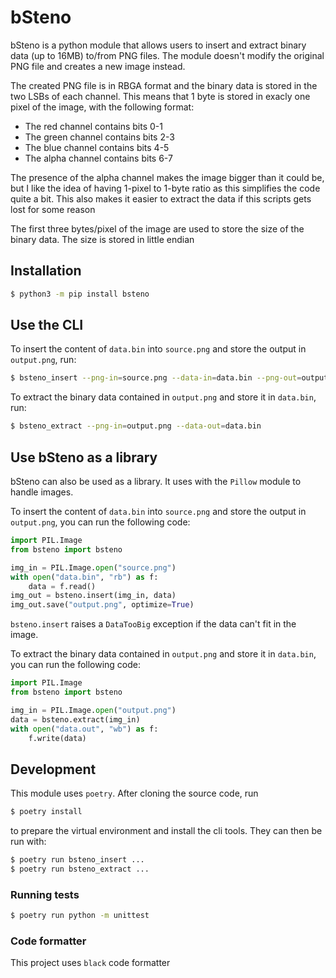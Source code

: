 # bSteno

bSteno is a python module that allows users to insert and extract binary data (up to 16MB) to/from PNG files. The module doesn't modify the original PNG file and creates a new image instead.

The created PNG file is in RBGA format and the binary data is stored in the two LSBs of each channel. This means that 1 byte is stored in exacly one pixel of the image, with the following format:
 - The red channel contains bits 0-1
 - The green channel contains bits 2-3
 - The blue channel contains bits 4-5
 - The alpha channel contains bits 6-7

The presence of the alpha channel makes the image bigger than it could be, but I like the idea of having 1-pixel to 1-byte ratio as this simplifies the code quite a bit. This also makes it easier to extract the data if this scripts gets lost for some reason

The first three bytes/pixel of the image are used to store the size of the binary data. The size is stored in little endian

## Installation

```bash
$ python3 -m pip install bsteno
```

## Use the CLI

To insert the content of `data.bin` into `source.png` and store the output in `output.png`, run:
```bash
$ bsteno_insert --png-in=source.png --data-in=data.bin --png-out=output.png
```

To extract the binary data contained in `output.png` and store it in `data.bin`, run:
```bash
$ bsteno_extract --png-in=output.png --data-out=data.bin
```

## Use bSteno as a library

bSteno can also be used as a library. It uses with the `Pillow` module to handle images. 

To insert the content of `data.bin` into `source.png` and store the output in `output.png`, you can run the following code:
```python
import PIL.Image
from bsteno import bsteno

img_in = PIL.Image.open("source.png")
with open("data.bin", "rb") as f:
	data = f.read()
img_out = bsteno.insert(img_in, data)
img_out.save("output.png", optimize=True)
```

`bsteno.insert` raises a `DataTooBig` exception if the data can't fit in the image.

To extract the binary data contained in `output.png` and store it in `data.bin`, you can run the following code:
```python
import PIL.Image
from bsteno import bsteno

img_in = PIL.Image.open("output.png")
data = bsteno.extract(img_in)
with open("data.out", "wb") as f:
	f.write(data)
```

## Development

This module uses `poetry`. After cloning the source code, run
```bash
$ poetry install
```
to prepare the virtual environment and install the cli tools. They can then be run with:

```bash
$ poetry run bsteno_insert ...
$ poetry run bsteno_extract ...
```

### Running tests

```bash
$ poetry run python -m unittest
```

### Code formatter

This project uses `black` code formatter